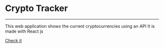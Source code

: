 # Crypto Tracker
<hr/>
This web application showx the current cryptocurrencies using an API
It is made with React js

[Check it](https://anirudh-1606.github.io/crypto-tracker/)
